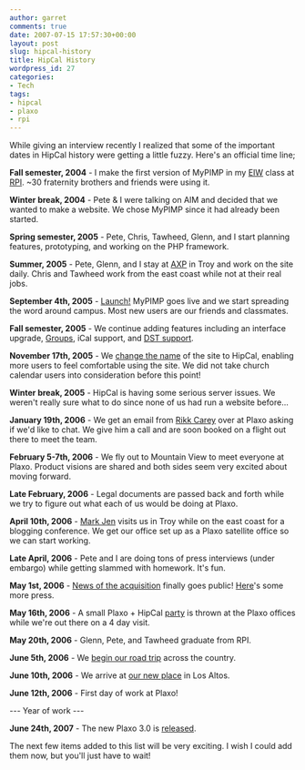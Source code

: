 ```yaml
---
author: garret
comments: true
date: 2007-07-15 17:57:30+00:00
layout: post
slug: hipcal-history
title: HipCal History
wordpress_id: 27
categories:
- Tech
tags:
- hipcal
- plaxo
- rpi
---
```


While giving an interview recently I realized that some of the important dates in HipCal history were getting a little fuzzy. Here's an official time line;

**Fall semester, 2004** - I make the first version of MyPIMP in my [EIW](http://www.cs.rpi.edu/~hollingd/eiw-2004/) class at [RPI](http://www.rpi.edu/). ~30 fraternity brothers and friends were using it.

**Winter break, 2004** -  Pete & I were talking on AIM and decided that we wanted to make a website. We chose MyPIMP since it had already been started.

**Spring semester, 2005** - Pete, Chris, Tawheed, Glenn, and I start planning features, prototyping, and working on the PHP framework.

**Summer, 2005** - Pete, Glenn, and I stay at [AXP](http://rpicrows.com/) in Troy and work on the site daily. Chris and Tawheed work from the east coast while not at their real jobs.

**September 4th, 2005** - [Launch!](http://www.hipcal.com/blogs/?p=88) MyPIMP goes live and we start spreading the word around campus. Most new users are our friends and classmates.

**Fall semester, 2005** -  We continue adding features including an interface upgrade, [Groups](http://www.hipcal.com/blogs/?p=97), iCal support, and [DST support](http://www.hipcal.com/blogs/?p=96).

**November 17th, 2005** - We [change the name](http://www.hipcal.com/blogs/?p=98) of the site to HipCal, enabling more users to feel comfortable using the site. We did not take church calendar users into consideration before this point!

**Winter break, 2005** - HipCal is having some serious server issues. We weren't really sure what to do since none of us had run a website before...

**January 19th, 2006** - We get an email from [Rikk Carey](http://rikkcarey.wordpress.com/) over at Plaxo asking if we'd like to chat. We give him a call and are soon booked on a flight out there to meet the team.

**February 5-7th, 2006** - We fly out to Mountain View to meet everyone at Plaxo. Product visions are shared and both sides seem very excited about moving forward.

**Late February, 2006** - Legal documents are passed back and forth while we try to figure out what each of us would be doing at Plaxo.

**April 10th, 2006** - [Mark Jen](http://blog.plaxoed.com/) visits us in Troy while on the east coast for a blogging conference. We get our office set up as a Plaxo satellite office so we can start working.

**Late April, 2006** - Pete and I are doing tons of press interviews (under embargo) while getting slammed with homework. It's fun.

**May 1st, 2006** - [News of the acquisition](http://blog.plaxo.com/archives/2006/04/question_what_d_1.html) finally goes public! [Here](http://blog.plaxo.com/archives/2006/05/were_listening_2.html)'s some more press.

**May 16th, 2006** - A small Plaxo + HipCal [party](http://blog.plaxo.com/archives/2006/05/hipcal_plaxo_pa_1.html) is thrown at the Plaxo offices while we're out there on a 4 day visit.

**May 20th, 2006** - Glenn, Pete, and Tawheed graduate from RPI.

**June 5th, 2006** - We [begin our road trip](http://blog.plaxo.com/archives/2006/06/on_the_road_to.html) across the country.

**June 10th, 2006** - We arrive at [our new place](http://blog.plaxo.com/archives/2006/06/day_7_homeward_1.html) in Los Altos.

**June 12th, 2006** - First day of work at Plaxo!

--- Year of work ---

**June 24th, 2007** - The new Plaxo 3.0 is [released](http://blog.plaxo.com/archives/2007/06/introducing_an.html).

The next few items added to this list will be very exciting. I wish I could add them now, but you'll just have to wait!
